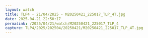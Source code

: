 ```yaml
---
layout: watch
title: TLP4 - 21/04/2025 - M20250421_225017_TLP_4T.jpg
date: 2025-04-21 22:50:17
permalink: /2025/04/21/watch/M20250421_225017_TLP_4
capture: TLP4/2025/202504/20250421/M20250421_225017_TLP_4T.jpg
---
```


